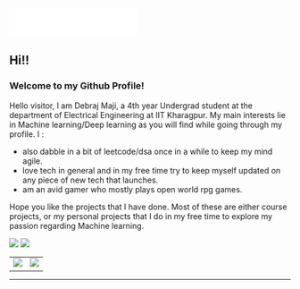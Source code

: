 
<img src=images/header.svg alt="Hi there! How are you doing?"/>

## Hi!!
### Welcome to my Github Profile!
Hello visitor, I am Debraj Maji, a 4th year Undergrad student at the department of Electrical Engineering at IIT Kharagpur. 
My main interests lie in Machine learning/Deep learning as you will find while going through my profile.
I :
- also dabble in a bit of leetcode/dsa once in a while to keep my mind agile.
- love tech in general and in my free time try to keep myself updated on any piece of new tech that launches.
- am an avid gamer who mostly plays open world rpg games.

Hope you like the projects that I have done. Most of these are either course projects, or my personal projects that I do in my free time to explore my passion regarding Machine learning.

[![](https://img.shields.io/badge/Debraj-%23181717?style=flat-square&logo=linkedin&logoColor=0077b5)](https://www.linkedin.com/in/dbrjmj)
[![](https://img.shields.io/badge/-@snnipetr-%23181717?style=flat-square&logo=github)](https://github.com/snnipetr)


<table><tr><td><img src="https://github-readme-stats.vercel.app/api?username=snnipetr&show_icons=true&theme=gotham" /></td><td><img src="http://github-readme-streak-stats.herokuapp.com?user=snnipetr&theme=gotham"/></td></tr></table>

<hr>

